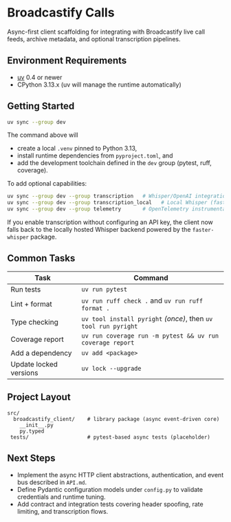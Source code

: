 # Broadcastify Calls

Async-first client scaffolding for integrating with Broadcastify live call feeds, archive metadata, and optional transcription pipelines.

## Environment Requirements

- [uv](https://docs.astral.sh/uv/) 0.4 or newer
- CPython 3.13.x (uv will manage the runtime automatically)

## Getting Started

```bash
uv sync --group dev
```

The command above will

- create a local `.venv` pinned to Python 3.13,
- install runtime dependencies from `pyproject.toml`, and
- add the development toolchain defined in the `dev` group (pytest, ruff, coverage).

To add optional capabilities:

```bash
uv sync --group dev --group transcription   # Whisper/OpenAI integration
uv sync --group dev --group transcription_local   # Local Whisper (faster-whisper)
uv sync --group dev --group telemetry       # OpenTelemetry instrumentation
```

If you enable transcription without configuring an API key, the client now falls back to the
locally hosted Whisper backend powered by the `faster-whisper` package.

## Common Tasks

| Task                   | Command                                                        |
| ---------------------- | -------------------------------------------------------------- |
| Run tests              | `uv run pytest`                                                |
| Lint + format          | `uv run ruff check .` and `uv run ruff format .`               |
| Type checking          | `uv tool install pyright` _(once)_, then `uv tool run pyright` |
| Coverage report        | `uv run coverage run -m pytest && uv run coverage report`      |
| Add a dependency       | `uv add <package>`                                             |
| Update locked versions | `uv lock --upgrade`                                            |

## Project Layout

```
src/
  broadcastify_client/    # library package (async event-driven core)
    __init__.py
    py.typed
 tests/                   # pytest-based async tests (placeholder)
```

## Next Steps

- Implement the async HTTP client abstractions, authentication, and event bus described in `API.md`.
- Define Pydantic configuration models under `config.py` to validate credentials and runtime tuning.
- Add contract and integration tests covering header spoofing, rate limiting, and transcription flows.
